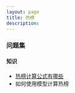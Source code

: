 ```yaml
---
layout: page
title: 热榜
description:
---
```


### 问题集

#### 知识

- [热榜计算公式有哪些](http://www.ruanyifeng.com/blog/2012/02/ranking_algorithm_hacker_news.html)
- 如何使用模型计算热榜
